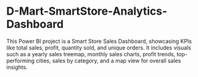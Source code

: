 # D-Mart-SmartStore-Analytics-Dashboard
This Power BI project is a Smart Store Sales Dashboard, showcasing KPIs like total sales, profit, quantity sold, and unique orders. It includes visuals such as a yearly sales treemap, monthly sales charts, profit trends, top-performing cities, sales by category, and a map view for overall sales insights.

